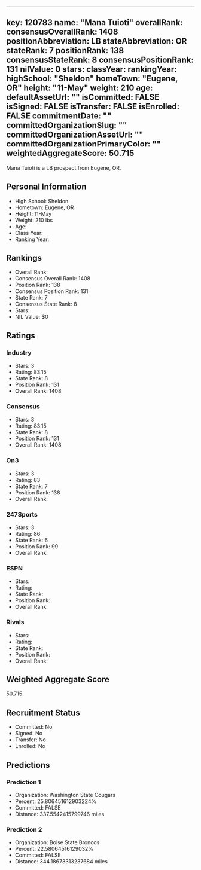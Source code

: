 ---
  key: 120783
  name: "Mana Tuioti"
  overallRank: 
  consensusOverallRank: 1408
  positionAbbreviation: LB
  stateAbbreviation: OR
  stateRank: 7
  positionRank: 138
  consensusStateRank: 8
  consensusPositionRank: 131
  nilValue: 0
  stars: 
  classYear: 
  rankingYear: 
  highSchool: "Sheldon"
  homeTown: "Eugene, OR"
  height: "11-May"
  weight: 210
  age: 
  defaultAssetUrl: ""
  isCommitted: FALSE
  isSigned: FALSE
  isTransfer: FALSE
  isEnrolled: FALSE
  commitmentDate: ""
  committedOrganizationSlug: ""
  committedOrganizationAssetUrl: ""
  committedOrganizationPrimaryColor: ""
  weightedAggregateScore: 50.715
  ---
  
  Mana Tuioti is a LB prospect from Eugene, OR.
  
  ## Personal Information
  - High School: Sheldon
  - Hometown: Eugene, OR
  - Height: 11-May
  - Weight: 210 lbs
  - Age: 
  - Class Year: 
  - Ranking Year: 
  
  ## Rankings
  - Overall Rank: 
  - Consensus Overall Rank: 1408
  - Position Rank: 138
  - Consensus Position Rank: 131
  - State Rank: 7
  - Consensus State Rank: 8
  - Stars: 
  - NIL Value: $0
  
  ## Ratings
  
  ### Industry
  - Stars: 3
  - Rating: 83.15
  - State Rank: 8
  - Position Rank: 131
  - Overall Rank: 1408
  
  ### Consensus
  - Stars: 3
  - Rating: 83.15
  - State Rank: 8
  - Position Rank: 131
  - Overall Rank: 1408
  
  ### On3
  - Stars: 3
  - Rating: 83
  - State Rank: 7
  - Position Rank: 138
  - Overall Rank: 
  
  ### 247Sports
  - Stars: 3
  - Rating: 86
  - State Rank: 6
  - Position Rank: 99
  - Overall Rank: 
  
  ### ESPN
  - Stars: 
  - Rating: 
  - State Rank: 
  - Position Rank: 
  - Overall Rank: 
  
  ### Rivals
  - Stars: 
  - Rating: 
  - State Rank: 
  - Position Rank: 
  - Overall Rank: 
  
  ## Weighted Aggregate Score
  50.715
  
  ## Recruitment Status
  - Committed: No
  - Signed: No
  - Transfer: No
  - Enrolled: No
  
  
  
  ## Predictions
  
  ### Prediction 1
  - Organization: Washington State Cougars
  - Percent: 25.806451612903224%
  - Committed: FALSE
  - Distance: 337.5542415799746 miles
  
  ### Prediction 2
  - Organization: Boise State Broncos
  - Percent: 22.58064516129032%
  - Committed: FALSE
  - Distance: 344.18673313237684 miles
  
